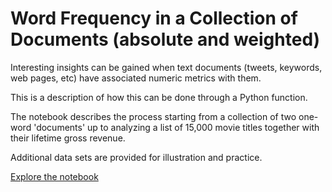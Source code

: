 # Word Frequency in a Collection of Documents (absolute and weighted)


Interesting insights can be gained when text documents (tweets, keywords, web pages, etc) have associated numeric metrics with them.

This is a description of how this can be done through a Python function.

The notebook describes the process starting from a collection of two one-word 'documents' up to analyzing a list of 15,000 
movie titles together with their lifetime gross revenue. 

Additional data sets are provided for illustration and practice. 

[Explore the notebook](abs_weighted_frequency.ipynb)
